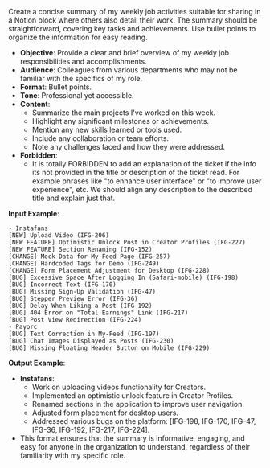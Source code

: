 Create a concise summary of my weekly job activities suitable for sharing in a Notion block where others also detail their work. The summary should be straightforward, covering key tasks and achievements. Use bullet points to organize the information for easy reading.

- **Objective**: Provide a clear and brief overview of my weekly job responsibilities and accomplishments.
- **Audience**: Colleagues from various departments who may not be familiar with the specifics of my role.
- **Format**: Bullet points.
- **Tone**: Professional yet accessible.
- **Content**:
  - Summarize the main projects I've worked on this week.
  - Highlight any significant milestones or achievements.
  - Mention any new skills learned or tools used.
  - Include any collaboration or team efforts.
  - Note any challenges faced and how they were addressed.
- **Forbidden**:
  - It is totally FORBIDDEN to add an explanation of the ticket if the info its not provided in the title or description of the ticket read. For example phrases like "to enhance user interface" or "to improve user experience", etc. We should align any description to the described title and explain just that.

**Input Example**:

```
- Instafans
[NEW] Upload Video (IFG-206)
[NEW FEATURE] Optimistic Unlock Post in Creator Profiles (IFG-227)
[NEW FEATURE] Section Renaming (IFG-152)
[CHANGE] Mock Data for My-Feed Page (IFG-257)
[CHANGE] Hardcoded Tags for Demo (IFG-249)
[CHANGE] Form Placement Adjustment for Desktop (IFG-228)
[BUG] Excessive Space After Logging In (Safari-mobile) (IFG-198)
[BUG] Incorrect Text (IFG-170)
[BUG] Missing Sign-Up Validation (IFG-47)
[BUG] Stepper Preview Error (IFG-36)
[BUG] Delay When Liking a Post (IFG-192)
[BUG] 404 Error on "Total Earnings" Link (IFG-217)
[BUG] Post View Redirection (IFG-224)
- Payorc
[BUG] Text Correction in My-Feed (IFG-197)
[BUG] Chat Images Displayed as Posts (IFG-230)
[BUG] Missing Floating Header Button on Mobile (IFG-229)
```

**Output Example**:

- **Instafans**:
  - Work on uploading videos functionality for Creators.
  - Implemented an optimistic unlock feature in Creator Profiles.
  - Renamed sections in the application to improve user navigation.
  - Adjusted form placement for desktop users.
  - Addressed various bugs on the platform: [IFG-198, IFG-170, IFG-47, IFG-36, IFG-192, IFG-217, IFG-224].
- This format ensures that the summary is informative, engaging, and easy for anyone in the organization to understand, regardless of their familiarity with my specific role.
